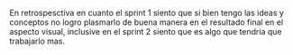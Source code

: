 En retrospesctiva en cuanto el sprint 1 siento que si bien tengo las ideas y conceptos
no logro plasmarlo de buena manera en el resultado final en el aspecto visual, inclusive en el 
sprint 2 siento que es algo que tendria que trabajarlo mas.